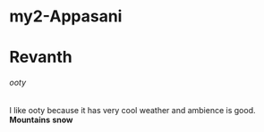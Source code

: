 # my2-Appasani
# Revanth 
###### ooty
I like ooty because it  has very cool weather and  ambience is good.
**Mountains**
**snow**